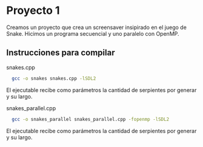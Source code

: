 # Proyecto 1
Creamos un proyecto que crea un screensaver insipirado en el juego de Snake. Hicimos un programa secuencial
y uno paralelo con OpenMP.

## Instrucciones para compilar

snakes.cpp
```bash
  gcc -o snakes snakes.cpp -lSDL2
```
El ejecutable recibe como parámetros la cantidad de serpientes por generar y su largo.

snakes_parallel.cpp
```bash
  gcc -o snakes_parallel snakes_parallel.cpp -fopenmp -lSDL2
```
El ejecutable recibe como parámetros la cantidad de serpientes por generar y su largo.

